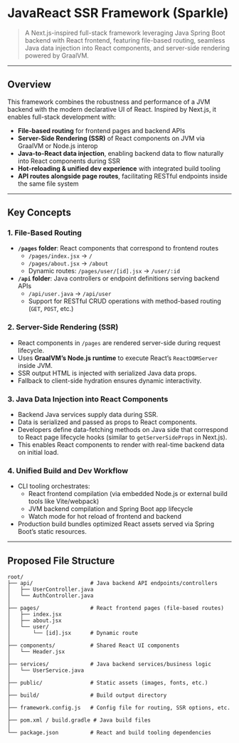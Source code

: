 # JavaReact SSR Framework (Sparkle)

> A Next.js-inspired full-stack framework leveraging Java Spring Boot backend with React frontend, featuring file-based routing, seamless Java data injection into React components, and server-side rendering powered by GraalVM.

---

## Overview

This framework combines the robustness and performance of a JVM backend with the modern declarative UI of React. Inspired by Next.js, it enables full-stack development with:

- **File-based routing** for frontend pages and backend APIs
- **Server-Side Rendering (SSR)** of React components on JVM via GraalVM or Node.js interop
- **Java-to-React data injection**, enabling backend data to flow naturally into React components during SSR
- **Hot-reloading & unified dev experience** with integrated build tooling
- **API routes alongside page routes**, facilitating RESTful endpoints inside the same file system

---

## Key Concepts

### 1. File-Based Routing

- **`/pages` folder**: React components that correspond to frontend routes
  - `/pages/index.jsx` → `/`
  - `/pages/about.jsx` → `/about`
  - Dynamic routes: `/pages/user/[id].jsx` → `/user/:id`
- **`/api` folder**: Java controllers or endpoint definitions serving backend APIs
  - `/api/user.java` → `/api/user`
  - Support for RESTful CRUD operations with method-based routing (`GET`, `POST`, etc.)

### 2. Server-Side Rendering (SSR)

- React components in `/pages` are rendered server-side during request lifecycle.
- Uses **GraalVM’s Node.js runtime** to execute React’s `ReactDOMServer` inside JVM.
- SSR output HTML is injected with serialized Java data props.
- Fallback to client-side hydration ensures dynamic interactivity.

### 3. Java Data Injection into React Components

- Backend Java services supply data during SSR.
- Data is serialized and passed as props to React components.
- Developers define data-fetching methods on Java side that correspond to React page lifecycle hooks (similar to `getServerSideProps` in Next.js).
- This enables React components to render with real-time backend data on initial load.

### 4. Unified Build and Dev Workflow

- CLI tooling orchestrates:
  - React frontend compilation (via embedded Node.js or external build tools like Vite/webpack)
  - JVM backend compilation and Spring Boot app lifecycle
  - Watch mode for hot reload of frontend and backend
- Production build bundles optimized React assets served via Spring Boot’s static resources.

---

## Proposed File Structure

```plaintext
root/
├── api/                  # Java backend API endpoints/controllers
│   ├── UserController.java
│   └── AuthController.java
│
├── pages/                # React frontend pages (file-based routes)
│   ├── index.jsx
│   ├── about.jsx
│   └── user/
│       └── [id].jsx      # Dynamic route
│
├── components/           # Shared React UI components
│   └── Header.jsx
│
├── services/             # Java backend services/business logic
│   └── UserService.java
│
├── public/               # Static assets (images, fonts, etc.)
│
├── build/                # Build output directory
│
├── framework.config.js   # Config file for routing, SSR options, etc.
│
├── pom.xml / build.gradle # Java build files
│
└── package.json          # React and build tooling dependencies
